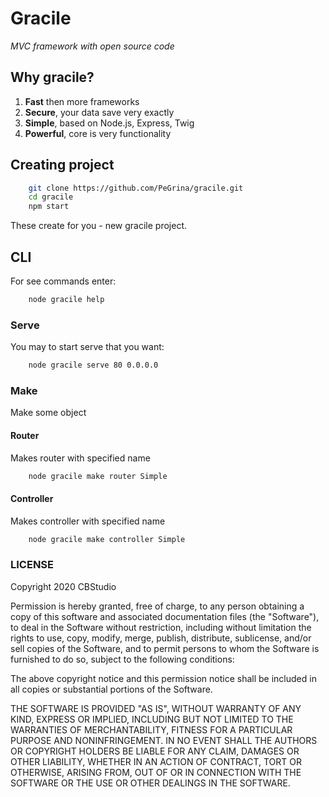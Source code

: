 # Gracile
_MVC framework with open source code_

## Why gracile?

1. **Fast** then more frameworks
2. **Secure**, your data save very exactly
3. **Simple**, based on Node.js, Express, Twig
4. **Powerful**, core is very functionality

## Creating project

```bash
    git clone https://github.com/PeGrina/gracile.git
    cd gracile
    npm start
```
These create for you - new gracile project.

## CLI
For see commands enter:
```bash
    node gracile help
```
### Serve
You may to start serve that you want:
```bash
    node gracile serve 80 0.0.0.0
```
### Make
Make some object
#### Router
Makes router with specified name
```bash
    node gracile make router Simple
```
#### Controller
Makes controller with specified name
```bash
    node gracile make controller Simple
```
### LICENSE
Copyright 2020 CBStudio

Permission is hereby granted, free of charge, to any person obtaining a copy of this software and associated documentation files (the "Software"), to deal in the Software without restriction, including without limitation the rights to use, copy, modify, merge, publish, distribute, sublicense, and/or sell copies of the Software, and to permit persons to whom the Software is furnished to do so, subject to the following conditions:

The above copyright notice and this permission notice shall be included in all copies or substantial portions of the Software.

THE SOFTWARE IS PROVIDED "AS IS", WITHOUT WARRANTY OF ANY KIND, EXPRESS OR IMPLIED, INCLUDING BUT NOT LIMITED TO THE WARRANTIES OF MERCHANTABILITY, FITNESS FOR A PARTICULAR PURPOSE AND NONINFRINGEMENT. IN NO EVENT SHALL THE AUTHORS OR COPYRIGHT HOLDERS BE LIABLE FOR ANY CLAIM, DAMAGES OR OTHER LIABILITY, WHETHER IN AN ACTION OF CONTRACT, TORT OR OTHERWISE, ARISING FROM, OUT OF OR IN CONNECTION WITH THE SOFTWARE OR THE USE OR OTHER DEALINGS IN THE SOFTWARE.

